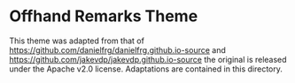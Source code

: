 # Offhand Remarks Theme

This theme was adapted from that of https://github.com/danielfrg/danielfrg.github.io-source
and https://github.com/jakevdp/jakevdp.github.io-source
the original is released under the Apache v2.0 license.
Adaptations are contained in this directory.
